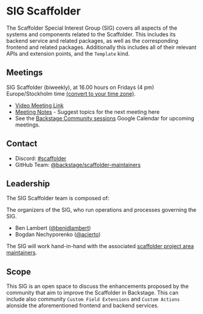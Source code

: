 # SIG Scaffolder

The Scaffolder Special Interest Group (SIG) covers all aspects of the systems and components related to the Scaffolder. This includes its backend service and related packages, as well as the corresponding frontend and related packages. Additionally this includes all of their relevant APIs and extension points, and the `Template` kind.

## Meetings

SIG Scaffolder (biweekly), at 16.00 hours on Fridays (4 pm) Europe/Stockholm time [(convert to your time zone)](https://dateful.com/convert/stockholm-sweden?t=16).

- [Video Meeting Link](https://meet.google.com/gxw-vghq-fvs)
- [Meeting Notes](https://docs.google.com/document/d/19VMhugnvmmX_F6tu-53_BsNknCxLme5VUzUCLa4nzSM/edit?usp=sharing) - Suggest topics for the next meeting here
- See the [Backstage Community sessions](https://calendar.google.com/calendar/u/0?cid=Y19xdXA5Z2JobjlzcXB1YW82dHJ0dGQ4bWs1c0Bncm91cC5jYWxlbmRhci5nb29nbGUuY29t) Google Calendar for upcoming meetings.

## Contact

- Discord: [#scaffolder](https://discord.com/channels/687207715902193673/923143744176418836)
- GitHub Team: [@backstage/scaffolder-maintainers](https://github.com/orgs/backstage/teams/scaffolder-maintainers)

## Leadership

The SIG Scaffolder team is composed of:

The organizers of the SIG, who run operations and processes governing the SIG.

- Ben Lambert ([@benjdlambert](https://github.com/benjdlambert))
- Bogdan Nechyporenko ([@acierto](https://github.com/acierto))

The SIG will work hand-in-hand with the associated [scaffolder project area maintainers](https://github.com/backstage/backstage/blob/master/OWNERS.md#scaffolder).

## Scope

This SIG is an open space to discuss the enhancements proposed by the community that aim to improve the Scaffolder in Backstage. 
This can include also community `Custom Field Extensions` and `Custom Actions` alonside the aforementioned frontend and backend services.
